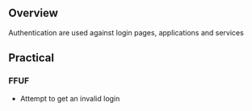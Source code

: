 ## **Overview**

Authentication are used against login pages, applications and services

## **Practical**

### **FFUF**

- Attempt to get an invalid login 